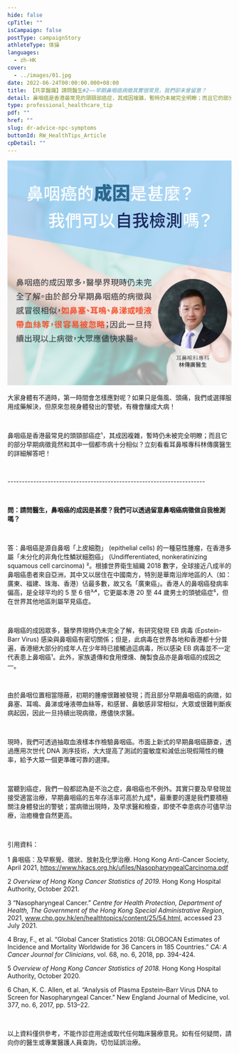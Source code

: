 ```yaml
---
hide: false
cpTitle: ""
isCampaign: false
postType: campaignStory
athleteType: 体操
languages:
  - zh-HK
cover:
  - ../images/01.jpg
date: 2022-06-24T00:00:00.000+08:00
title: 【共享醫識】請問醫生#2——早期鼻咽癌病徵其實很常見，我們卻未曾留意？
detail: 鼻咽癌是香港最常見的頭頸部癌症，其成因複雜，暫時仍未被完全明瞭；而且它的部分早期病徵竟然和其中一個都市病十分相似？立刻看看耳鼻喉專科林傳廣醫生的詳細解答吧！
type: professional_healthcare_tip
pdf: ""
href: ""
slug: dr-advice-npc-symptoms
buttonId: RW_HealthTips_Article
cpDetail: ""
---
```

![](../images/01-01.jpg)

大家身體有不適時，第一時間會怎樣應對呢？如果只是傷風、頭痛，我們或選擇服用成藥解決，但原來忽視身體發出的警號，有機會釀成大病！

<br/>

鼻咽癌是香港最常見的頭頸部癌症¹，其成因複雜，暫時仍未被完全明瞭；而且它的部分早期病徵竟然和其中一個都市病十分相似？立刻看看耳鼻喉專科林傳廣醫生的詳細解答吧！

<br/>

\---------------------------------------------------------------------

<br/>

**問：請問醫生，鼻咽癌的成因是甚麼？我們可以透過留意鼻咽癌病徵做自我檢測嗎？**

<br/>

答：鼻咽癌是源自鼻咽「上皮細胞」 (epithelial cells) 的一種惡性腫瘤，在香港多屬「未分化的非角化性鱗狀細胞癌」 (Undifferentiated, nonkeratinizing squamous cell carcinoma) ²。根據世界衛生組織 2018 數字，全球接近八成半的鼻咽癌患者來自亞洲，其中又以居住在中國南方，特別是華南沿岸地區的人（如：廣東、福建、珠海、香港）佔最多數，故又名「廣東癌」。香港人的鼻咽癌發病率偏高，是全球平均的 5 至 6 倍³˒⁴，它更屬本港 20 至 44 歲男士的頭號癌症⁵，但在世界其他地區則屬罕見癌症。

<br/>

鼻咽癌的成因眾多，醫學界現時仍未完全了解，有研究發現 EB 病毒 (Epstein-Barr Virus) 感染與鼻咽癌有密切關係；但是，此病毒在世界各地和香港都十分普遍，香港絕大部分的成年人在少年時已接觸過這病毒，所以感染 EB 病毒並不一定代表患上鼻咽癌¹。此外，家族遺傳和食用煙燻、醃製食品亦是鼻咽癌的成因之一。

<br/>

由於鼻咽位置相當隱蔽，初期的腫瘤很難被發現；而且部分早期鼻咽癌的病徵，如鼻塞、耳鳴、鼻涕或唾液帶血絲等，和感冒、鼻敏感非常相似，大眾或很難判斷疾病起因，因此一旦持續出現病徵，應儘快求醫。

<br/>

現時，我們可透過抽取血液樣本作檢驗鼻咽癌。市面上新式的早期鼻咽癌篩查，透過應用次世代 DNA 測序技術，大大提高了測試的靈敏度和減低出現假陽性的機率，給予大眾一個更準確可靠的選擇。

<br/>

當聽到癌症，我們一般都認為是不治之症，鼻咽癌也不例外。其實只要及早發現並接受適當治療，早期鼻咽癌的五年存活率可高於九成⁶，最重要的還是我們要積極關注身體發出的警號；當病徵出現時，及早求醫和檢查，即使不幸患病亦可儘早治療，治癒機會自然更高。

<br/>

引用資料：

1 鼻咽癌：及早察覺、徵狀、放射及化學治療. Hong Kong Anti-Cancer Society, April 2021, https://www.hkacs.org.hk/ufiles/NasopharyngealCarcinoma.pdf

2 _Overview of Hong Kong Cancer Statistics of 2019._ Hong Kong Hospital Authority, October 2021.

3 “Nasopharyngeal Cancer.” _Centre for Health Protection, Department of Health, The Government of the Hong Kong Special Administrative Region_, 2021, www.chp.gov.hk/en/healthtopics/content/25/54.html, accessed 23 July 2021.

4 Bray, F., et al. “Global Cancer Statistics 2018: GLOBOCAN Estimates of Incidence and Mortality Worldwide for 36 Cancers in 185 Countries.” _CA: A Cancer Journal for Clinicians_, vol. 68, no. 6, 2018, pp. 394-424.

5 _Overview of Hong Kong Cancer Statistics of 2018._ Hong Kong Hospital Authority, October 2020.

6 Chan, K. C. Allen, et al. “Analysis of Plasma Epstein–Barr Virus DNA to Screen for Nasopharyngeal Cancer.” New England Journal of Medicine, vol. 377, no. 6, 2017, pp. 513–22.

<br/>

以上資料僅供參考，不能作診症用途或取代任何臨床醫療意見。如有任何疑問，請向你的醫生或專業醫護人員查詢，切勿延誤治療。